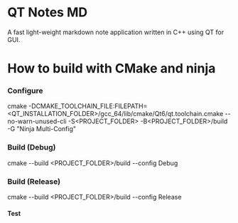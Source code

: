 # QT Notes MD
A fast light-weight markdown note application written in C++ using QT for GUI.

# How to build with CMake and ninja
### Configure
cmake -DCMAKE_TOOLCHAIN_FILE:FILEPATH=\<QT_INSTALLATION_FOLDER\>/gcc_64/lib/cmake/Qt6/qt.toolchain.cmake --no-warn-unused-cli -S\<PROJECT_FOLDER\> -B\<PROJECT_FOLDER\>/build -G "Ninja Multi-Config"
### Build (Debug)
cmake --build \<PROJECT_FOLDER\>/build --config Debug
### Build (Release)
cmake --build \<PROJECT_FOLDER\>/build --config Release

#### Test ####